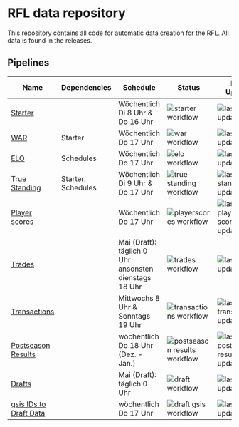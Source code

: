 # RFL data repository

This repository contains all code for automatic data creation for the RFL. All data is found in the releases.

## Pipelines

| Name                                                                                                    | Dependencies       | Schedule                                                  | Status                                                                                                                                                                            | Last Update                                                                                                                                                                                               |
| ------------------------------------------------------------------------------------------------------- | ------------------ | --------------------------------------------------------- | --------------------------------------------------------------------------------------------------------------------------------------------------------------------------------- | --------------------------------------------------------------------------------------------------------------------------------------------------------------------------------------------------------- |
| [Starter](https://github.com/bohndesverband/rfl-data/releases/tag/starter_data)             |                    | Wöchentlich Di 8 Uhr & Do 16 Uhr                          | ![starter workflow](https://github.com/bohndesverband/rfl-data/actions/workflows/starter.yml/badge.svg)       |          ![last draft update](https://img.shields.io/badge/dynamic/json?url=https%3A%2F%2Fgithub.com%2Fbohndesverband%2Frfl-data%2Freleases%2Fdownload%2Fstarter_data%2Ftimestamp.json&query=last_updated&label=%20)                                                                                                                                                                                                 |
| [WAR](https://github.com/bohndesverband/rfl-data/releases/tag/war_data)                     | Starter            | Wöchentlich Do 17 Uhr                                     | ![war workflow](https://github.com/bohndesverband/rfl-data/actions/workflows/war.yml/badge.svg)           |          ![last war update](https://img.shields.io/badge/dynamic/json?url=https%3A%2F%2Fgithub.com%2Fbohndesverband%2Frfl-data%2Freleases%2Fdownload%2Fwar_data%2Ftimestamp.json&query=last_updated&label=%20)                                                                                                                                                                                                 |
| [ELO](https://github.com/bohndesverband/rfl-data/releases/tag/elo_data)                     | Schedules          | Wöchentlich Do 17 Uhr                          | ![elo workflow](https://github.com/bohndesverband/rfl-data/actions/workflows/elo.yml/badge.svg)            |    ![last elo update](https://img.shields.io/badge/dynamic/json?url=https%3A%2F%2Fgithub.com%2Fbohndesverband%2Frfl-data%2Freleases%2Fdownload%2Felo_data%2Ftimestamp.json&query=last_updated&label=%20)                                                                                                                                                                                                       |
| [True Standing](https://github.com/bohndesverband/rfl-data/releases/tag/standing_data) | Starter, Schedules | Wöchentlich Di 9 Uhr & Do 17 Uhr                          | ![true standing workflow](https://github.com/bohndesverband/rfl-data/actions/workflows/standing.yml/badge.svg) |   ![last standing update](https://img.shields.io/badge/dynamic/json?url=https%3A%2F%2Fgithub.com%2Fbohndesverband%2Frfl-data%2Freleases%2Fdownload%2Fstanding_data%2Ftimestamp.json&query=last_updated&label=%20)                                                                                                                                                                                                        |
| [Player scores](https://github.com/bohndesverband/rfl-data/releases/tag/playerscores_data) | | Wöchentlich Do 17 Uhr                          | ![playerscores workflow](https://github.com/bohndesverband/rfl-data/actions/workflows/playerscores.yml/badge.svg) |   ![last player scores update](https://img.shields.io/badge/dynamic/json?url=https%3A%2F%2Fgithub.com%2Fbohndesverband%2Frfl-data%2Freleases%2Fdownload%2Fplayerscores_data%2Ftimestamp.json&query=last_updated&label=%20)                                                                                                                                                                                                        |
| [Trades](https://github.com/bohndesverband/rfl-data/releases/tag/trade_data)                            |                    | Mai (Draft): täglich 0 Uhr <br>ansonsten dienstags 18 Uhr | ![trades workflow](https://github.com/bohndesverband/rfl-data/actions/workflows/trades.yml/badge.svg)                                                                             | ![last trade update](https://img.shields.io/badge/dynamic/json?url=https%3A%2F%2Fgithub.com%2Fbohndesverband%2Frfl-data%2Freleases%2Fdownload%2Ftrade_data%2Ftimestamp.json&query=last_updated&label=%20) |
| [Transactions](https://github.com/bohndesverband/rfl-data/releases/tag/transactions_data)                            |                    | Mittwochs 8 Uhr & Sonntags 19 Uhr | ![transactions workflow](https://github.com/bohndesverband/rfl-data/actions/workflows/transactions.yml/badge.svg)                                                                             | ![last transactions update](https://img.shields.io/badge/dynamic/json?url=https%3A%2F%2Fgithub.com%2Fbohndesverband%2Frfl-data%2Freleases%2Fdownload%2Ftransaction_data%2Ftimestamp.json&query=last_updated&label=%20) |
| [Postseason Results](https://github.com/bohndesverband/rfl-data/releases/tag/postseason_data)                            |                    | wöchentlich Do 18 Uhr (Dez. - Jan.)                                | ![postseason results workflow](https://github.com/bohndesverband/rfl-data/actions/workflows/postseason.yml/badge.svg)                                                                              | ![last postseason result update](https://img.shields.io/badge/dynamic/json?url=https%3A%2F%2Fgithub.com%2Fbohndesverband%2Frfl-data%2Freleases%2Fdownload%2Fpostseason_data%2Ftimestamp.json&query=last_updated&label=%20) |
| [Drafts](https://github.com/bohndesverband/rfl-data/releases/tag/draft_data)                            |                    | Mai (Draft): täglich 0 Uhr                                | ![draft workflow](https://github.com/bohndesverband/rfl-data/actions/workflows/drafts.yml/badge.svg)                                                                              | ![last draft update](https://img.shields.io/badge/dynamic/json?url=https%3A%2F%2Fgithub.com%2Fbohndesverband%2Frfl-data%2Freleases%2Fdownload%2Fdraft_data%2Ftimestamp.json&query=last_updated&label=%20) |
| [gsis IDs to Draft Data](https://github.com/bohndesverband/rfl-data/releases/tag/draft_data)                            |                    | wöchentlich Do 17 Uhr                                | ![draft gsis workflow](https://github.com/bohndesverband/rfl-data/actions/workflows/draft-gsis.yml/badge.svg)                                                                              | ![last draft update](https://img.shields.io/badge/dynamic/json?url=https%3A%2F%2Fgithub.com%2Fbohndesverband%2Frfl-data%2Freleases%2Fdownload%2Fdraft_data%2Ftimestamp.json&query=last_updated&label=%20) |
